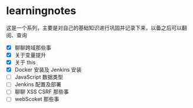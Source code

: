 <!--
 * @Description: Read Me
 * @Author: wangyi
 * @Date: 2019-08-31 15:49:59
 * @LastEditTime: 2020-04-16 10:24:25
 * @LastEditors: Please set LastEditors
 -->

# learningnotes

这是一个系列，主要是对自己的基础知识进行巩固并记录下来，以备之后可以翻阅、查询

- [x] 聊聊跨域那些事
- [x] 关于变量提升
- [x] 关于 this
- [x] Docker 安装及 Jenkins 安装
- [ ] JavaScript 数据类型
- [ ] Jenkins 配置及部署
- [ ] 聊聊 XSS CSRF 那些事
- [ ] webScoket 那些事
